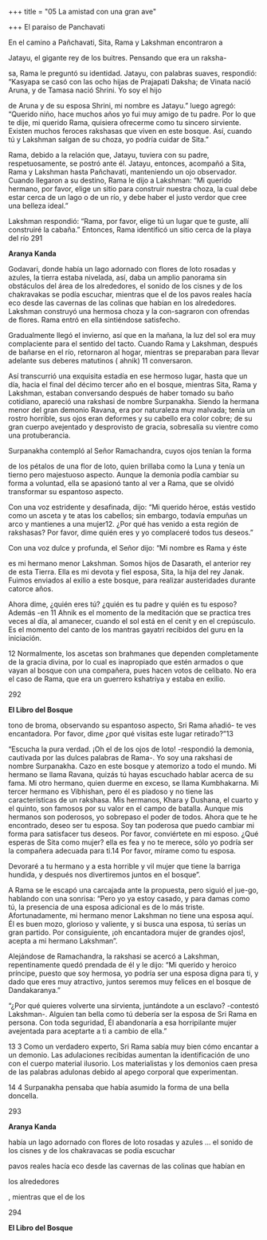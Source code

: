 +++
title = "05 La amistad con una gran ave"

+++
El paraiso de Panchavati

En el camino a Pañchavati, Sita, Rama y Lakshman encontraron a 

Jatayu, el gigante rey de los buitres. Pensando que era un raksha-

sa, Rama le preguntó su identidad. Jatayu, con palabras suaves, respondió: “Kasyapa se casó con las ocho hijas de Prajapati Daksha; de Vinata nació Aruna, y de Tamasa nació Shrini. Yo soy el hijo 

de Aruna y de su esposa Shrini, mi nombre es Jatayu.” luego agregó: “Querido niño, hace muchos años yo fui muy amigo de tu padre. Por lo que te dije, mi querido Rama, quisiera ofrecerme como tu sincero sirviente. Existen muchos feroces rakshasas que viven en este bosque. Así, cuando tú y Lakshman salgan de su choza, yo podría cuidar de Sita.” 

Rama, debido a la relación que, Jatayu, tuviera con su padre, respetuosamente, se postró ante él. Jatayu, entonces, acompañó a Sita, Rama y Lakshman hasta Pañchavati, manteniendo un ojo observador. Cuando llegaron a su destino, Rama le dijo a Lakshman: “Mi querido hermano, por favor, elige un sitio para construir nuestra choza, la cual debe estar cerca de un lago o de un río, y debe haber el justo verdor que cree una belleza ideal.” 

Lakshman respondió: “Rama, por favor, elige tú un lugar que te guste, allí construiré la cabaña.” Entonces, Rama identificó un sitio cerca de la playa del río 291

**Aranya Kanda**

Godavari, donde había un lago adornado con flores de loto rosadas y azules, la tierra estaba nivelada, así, daba un amplio panorama sin obstáculos del área de los alrededores, el sonido de los cisnes y de los chakravakas se podía escuchar, mientras que el de los pavos reales hacía eco desde las cavernas de las colinas que habían en los alrededores. Lakshman construyó una hermosa choza y la con-sagraron con ofrendas de flores. Rama entró en ella sintiéndose satisfecho. 

Gradualmente llegó el invierno, así que en la mañana, la luz del sol era muy complaciente para el sentido del tacto. Cuando Rama y Lakshman, después de bañarse en el río, retornaron al hogar, mientras se preparaban para llevar adelante sus deberes matutinos \( ahnik\) 11 conversaron. 

Así transcurrió una exquisita estadía en ese hermoso lugar, hasta que un día, hacia el final del décimo tercer año en el bosque, mientras Sita, Rama y Lakshman, estaban conversando después de haber tomado su baño cotidiano, apareció una rakshasi de nombre Surpanakha. Siendo la hermana menor del gran demonio Ravana, era por naturaleza muy malvada; tenía un rostro horrible, sus ojos eran deformes y su cabello era color cobre; de su gran cuerpo avejentado y desprovisto de gracia, sobresalía su vientre como una protuberancia. 

Surpanakha contempló al Señor Ramachandra, cuyos ojos tenían la forma 

de los pétalos de una flor de loto, quien brillaba como la Luna y tenía un tierno pero majestuoso aspecto. Aunque la demonia podía cambiar su forma a voluntad, ella se apasionó tanto al ver a Rama, que se olvidó transformar su espantoso aspecto. 

Con una voz estridente y desafinada, dijo: “Mi querido héroe, estás vestido como un asceta y te atas los cabellos; sin embargo, todavía empuñas un arco y mantienes a una mujer12. ¿Por qué has venido a esta región de rakshasas? Por favor, dime quién eres y yo complaceré todos tus deseos.” 

Con una voz dulce y profunda, el Señor dijo: “Mi nombre es Rama y éste 

es mi hermano menor Lakshman. Somos hijos de Dasarath, el anterior rey de esta Tierra. Ella es mi devota y fiel esposa, Sita, la hija del rey Janak. Fuimos enviados al exilio a este bosque, para realizar austeridades durante catorce años. 

Ahora dime, ¿quién eres tú? ¿quién es tu padre y quién es tu esposo? Además -en 11 Ahnik es el momento de la meditación que se practica tres veces al día, al amanecer, cuando el sol está en el cenit y en el crepúsculo. Es el momento del canto de los mantras gayatri recibidos del guru en la iniciación. 

12 Normalmente, los ascetas son brahmanes que dependen completamente de la gracia divina, por lo cual es inapropiado que estén armados o que vayan al bosque con una compañera, pues hacen votos de celibato. No era el caso de Rama, que era un guerrero kshatriya y estaba en exilio. 

292

**El Libro del Bosque**

tono de broma, observando su espantoso aspecto, Sri Rama añadió- te ves encantadora. Por favor, dime ¿por qué visitas este lugar retirado?”13

“Escucha la pura verdad. ¡Oh el de los ojos de loto\! -respondió la demonia, cautivada por las dulces palabras de Rama-. Yo soy una rakshasi de nombre Surpanakha. Cazo en este bosque y atemorizo a todo el mundo. Mi hermano se llama Ravana, quizás tú hayas escuchado hablar acerca de su fama. Mi otro hermano, quien duerme en exceso, se llama Kumbhakarna. Mi tercer hermano es Vibhishan, pero él es piadoso y no tiene las características de un rakshasa. Mis hermanos, Khara y Dushana, el cuarto y el quinto, son famosos por su valor en el campo de batalla. Aunque mis hermanos son poderosos, yo sobrepaso el poder de todos. Ahora que te he encontrado, deseo ser tu esposa. Soy tan poderosa que puedo cambiar mi forma para satisfacer tus deseos. Por favor, conviértete en mi esposo. ¿Qué esperas de Sita como mujer? ella es fea y no te merece, sólo yo podría ser la compañera adecuada para ti.14 Por favor, mírame como tu esposa. 

Devoraré a tu hermano y a esta horrible y vil mujer que tiene la barriga hundida, y después nos divertiremos juntos en el bosque”. 

A Rama se le escapó una carcajada ante la propuesta, pero siguió el jue-go, hablando con una sonrisa: “Pero yo ya estoy casado, y para damas como tú, la presencia de una esposa adicional es de lo más triste. Afortunadamente, mi hermano menor Lakshman no tiene una esposa aquí. Él es buen mozo, glorioso y valiente, y si busca una esposa, tú serías un gran partido. Por consiguiente, ¡oh encantadora mujer de grandes ojos\!, acepta a mi hermano Lakshman”. 

Alejándose de Ramachandra, la rakshasi se acercó a Lakshman, repentinamente quedó prendada de él y le dijo: “Mi querido y heroico príncipe, puesto que soy hermosa, yo podría ser una esposa digna para ti, y dado que eres muy atractivo, juntos seremos muy felices en el bosque de Dandakaranya.” 

“¿Por qué quieres volverte una sirvienta, juntándote a un esclavo? -contestó Lakshman-. Alguien tan bella como tú debería ser la esposa de Sri Rama en persona. Con toda seguridad, Él abandonaría a esa horripilante mujer avejentada para aceptarte a ti a cambio de ella.” 

13 3 Como un verdadero experto, Sri Rama sabía muy bien cómo encantar a un demonio. Las adulaciones recibidas aumentan la identificación de uno con el cuerpo material ilusorio. Los materialistas y los demonios caen presa de las palabras adulonas debido al apego corporal que experimentan. 

14 4 Surpanakha pensaba que había asumido la forma de una bella doncella. 

293





**Aranya Kanda**

había un lago adornado con flores de loto rosadas y azules … el sonido de los cisnes y de los chakravacas se podía escuchar

pavos reales hacía eco desde las cavernas de las colinas que habían en 

los alrededores

, mientras que el de los 

294



**El Libro del Bosque**
